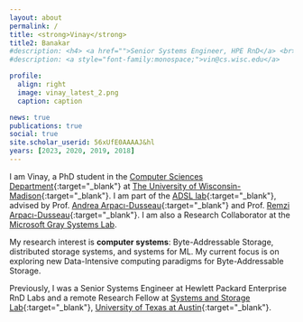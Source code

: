 ```yaml
---
layout: about
permalink: /
title: <strong>Vinay</strong>
title2: Banakar
#description: <h4> <a href="">Senior Systems Engineer, HPE RnD</a> <br> <a href="">Remote Research Fellow, UT Austin</a> </h4>
#description: <a style="font-family:monospace;">vin@cs.wisc.edu</a>

profile:
  align: right
  image: vinay_latest_2.png
  caption: caption

news: true
publications: true
social: true
site.scholar_userid: 56xUfE0AAAAJ&hl
years: [2023, 2020, 2019, 2018]
---
```


<!-- <h3><strong>Hello!</strong></h3> -->
I am Vinay, a PhD student in the [Computer Sciences Department](https://www.cs.wisc.edu/){:target="\_blank"} at [The University of Wisconsin-Madison](https://www.wisc.edu/){:target="\_blank"}. I am part of the [ADSL lab](https://research.cs.wisc.edu/adsl/){:target="\_blank"}, advised by Prof. [Andrea Arpacı-Dusseau](http://pages.cs.wisc.edu/~dusseau/){:target="\_blank"} and Prof. [Remzi Arpacı-Dusseau](https://pages.cs.wisc.edu/~remzi/){:target="\_blank"}. I am also a Research Collaborator at the [Microsoft Gray Systems Lab](https://www.microsoft.com/en-us/research/group/gray-systems-lab/).

My research interest is **computer systems**: Byte-Addressable Storage, distributed storage systems, and systems for ML. My current focus is on exploring new Data-Intensive computing paradigms for Byte-Addressable Storage.

Previously, I was a Senior Systems Engineer at Hewlett Packard Enterprise RnD Labs and a remote Research Fellow at [Systems and Storage Lab](https://utsaslab.github.io/){:target="\_blank"}, [University of Texas at Austin](https://www.cs.utexas.edu/){:target="\_blank"}. 

<!-- I have had the pleasure collaborating with [Dr. Kimberly Keeton](https://en.wikipedia.org/wiki/Kimberly_Keeton){:target="\_blank"} [[Gen-Z persistent fabric-attached memory](http://openfam.github.io/){:target="\_blank"}], [Prof. Supreeth Shastri](https://homepage.cs.uiowa.edu/~sshastri/){:target="\_blank"} and [Prof. Arun Kumar](http://cseweb.ucsd.edu/~arunkk/){:target="\_blank"} [[GDPRBench](https://www.gdprbench.org/){:target="\_blank"}]. -->


<!-- data privacy and large scale resource (compute, network and storage) orchestration in datacenters. Especially, my recent work focuses on designing and building benchmarks for persistent fabric attached memory architecture, determining the impact of privacy regulations on storage system’s design and performance by building a benchmarking tool, and finally designing and implementing intent driven hardware provisioning and placement algorithms. -->
